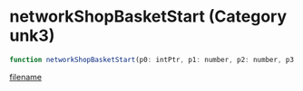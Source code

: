 # networkShopBasketStart (Category unk3)

```js
function networkShopBasketStart(p0: intPtr, p1: number, p2: number, p3: number): Array
```

[filename](networkShopBasketStart_m.md ':include')